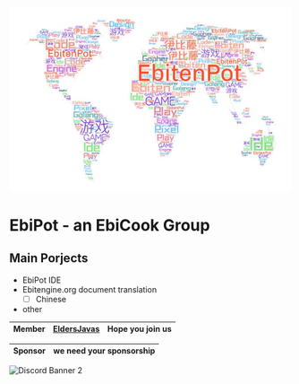 ![wordcloud](https://github.com/EbitenPot/.github/blob/main/images/cloud.jpg)
# EbiPot - an EbiCook Group

## Main Porjects
- EbiPot IDE
- Ebitengine.org document translation
  - [ ] Chinese
- other

| Member |[EldersJavas](https://github.com/EldersJavas) |Hope you join us|
| :------------:  | :------------:  | :------------:  |

| Sponsor | we need your sponsorship|
| :------------:  | :------------:  |


![Discord Banner 2](https://discordapp.com/api/guilds/926730113125605396/widget.png?style=banner2)

